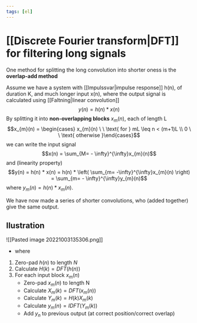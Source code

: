 ```yaml
---
tags: [el]
---
```

# [[Discrete Fourier transform|DFT]] for filtering long signals 
One method for splitting the long convolution into shorter oness is the **overlap-add method**

Assume we have a system with [[Impulssvar|impulse response]] h(n), of duration K, and much longer input x(n), where the output signal is calculated using [[Faltning|linear convolution]] $$y(n) = h(n) * x(n)$$
By splitting it into **non-overlapping blocks** $x_{m}(n)$, each of length L $$x_{m}(n) = \begin{cases} x_{m}(n) \ \ \text{ for } mL \leq n < (m+1)L \\ 0 \ \ \text{ otherwise }\end{cases}$$
we can write the input signal $$x(n) = \sum_{M= - \infty}^{\infty}x_{m}(n)$$
and (linearity property) $$y(n) = h(n) * x(n) = h(n) * \left( \sum_{m= -\infty}^{\infty}x_{m}(n) 
 \right) = \sum_{m= - \infty}^{\infty}y_{m}(n)$$
 where $y_{m}(n) = h(n) * x_{m}(n)$.

We have now made a series of shorter convolutions, who (added together) give the same output.

## Ilustration
![[Pasted image 20221003135306.png]]
- where 
1) Zero-pad $h(n)$ to length $N$
2) Calculate $H(k) = DFT(h(n))$
3) For each input block $x_{m}(n)$
	- Zero-pad $x_{m}(n)$ to length N
	- Calculate $X_{m}(k) = DFT(x_{m}(n))$
	- Calculate $Y_{m}(k) = H(k)X_{m}(k)$
	- Calculate $y_{m}(n) = IDFT (Y_{m}(k))$
	- Add $y_{n}$ to previous output (at correct position/correct overlap)